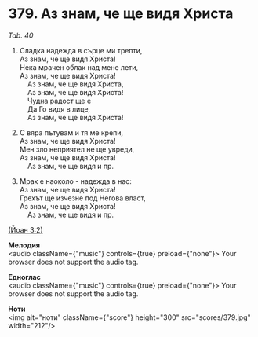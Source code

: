 # 379. Аз знам, че ще видя Христа  

*Tab. 40*  

1. Сладка надежда в сърце ми трепти,  
Аз знам, че ще видя Христа!  
Нека мрачен облак над мене лети,  
Аз знам, че ще видя Христа!  
    Аз знам, че ще видя Христа,  
    Аз знам, че ще видя Христа!  
    Чудна радост ще е  
    Да Го видя в лице,  
    Аз знам, че ще видя Христа!  

2. С вяра пътувам и тя ме крепи,  
Аз знам, че ще видя Христа!  
Мен зло неприятел не ще увреди,  
Аз знам, че ще видя Христа!  
    Аз знам, че ще видя и пр.  

3. Мрак е наоколо - надежда в нас:  
Аз знам, че ще видя Христа!  
Грехът ще изчезне под Негова власт,  
Аз знам, че ще видя Христа!  
    Аз знам, че ще видя и пр.  

[(Йоан 3:2)](http://biblia.bg/index.php?k=43&g=3&s=2)  

__Мелодия__  
<audio className={"music"} controls={true} preload={"none"}><source src="mp3/379.mp3" type="audio/mpeg"/>
Your browser does not support the audio tag.
</audio>  

__Едноглас__  
<audio className={"music"} controls={true} preload={"none"}><source src="transp/379.mp3" type="audio/mpeg"/>
Your browser does not support the audio tag.
</audio>  

__Ноти__  
<img alt="ноти" className={"score"} height="300" src="scores/379.jpg" width="212"/>
